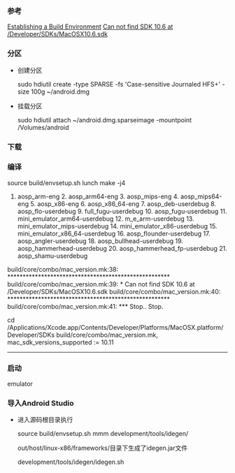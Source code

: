 ### 参考

[Establishing a Build Environment](https://source.android.com/source/initializing.html#setting-up-a-mac-os-x-build-environment)
[Can not find SDK 10.6 at /Developer/SDKs/MacOSX10.6.sdk](http://stackoverflow.com/questions/31589866/running-aosp-build-on-mac-yosemite-and-later)

### 分区

* 创建分区

   sudo hdiutil create -type SPARSE -fs 'Case-sensitive Journaled HFS+' -size 100g ~/android.dmg

* 挂载分区

  sudo hdiutil attach ~/android.dmg.sparseimage -mountpoint /Volumes/android


### 下载


### 编译

source build/envsetup.sh
lunch
make -j4
 1. aosp_arm-eng
     2. aosp_arm64-eng
     3. aosp_mips-eng
     4. aosp_mips64-eng
     5. aosp_x86-eng
     6. aosp_x86_64-eng
     7. aosp_deb-userdebug
     8. aosp_flo-userdebug
     9. full_fugu-userdebug
     10. aosp_fugu-userdebug
     11. mini_emulator_arm64-userdebug
     12. m_e_arm-userdebug
     13. mini_emulator_mips-userdebug
     14. mini_emulator_x86-userdebug
     15. mini_emulator_x86_64-userdebug
     16. aosp_flounder-userdebug
     17. aosp_angler-userdebug
     18. aosp_bullhead-userdebug
     19. aosp_hammerhead-userdebug
     20. aosp_hammerhead_fp-userdebug
     21. aosp_shamu-userdebug


build/core/combo/mac_version.mk:38: *****************************************************
build/core/combo/mac_version.mk:39: * Can not find SDK 10.6 at /Developer/SDKs/MacOSX10.6.sdk
build/core/combo/mac_version.mk:40: *****************************************************
build/core/combo/mac_version.mk:41: *** Stop..  Stop.

cd /Applications/Xcode.app/Contents/Developer/Platforms/MacOSX.platform/Developer/SDKs
build/core/combo/mac_version.mk,  mac_sdk_versions_supported := 10.11
****
### 启动

emulator

### 导入Android Studio

* 进入源码根目录执行

  source build/envsetup.sh
  mmm development/tools/idegen/
  
  out/host/linux-x86/frameworks/目录下生成了idegen.jar文件
  
  development/tools/idegen/idegen.sh
  


